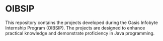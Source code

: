 # OIBSIP
This repository contains the projects developed during the Oasis Infobyte Internship Program (OIBSIP). The projects are designed to enhance practical knowledge and demonstrate proficiency in Java programming.
